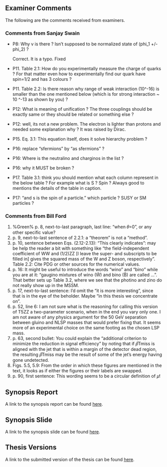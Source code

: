 ## Examiner Comments

The following are the comments received from examiners. 

### Comments from Sanjay Swain

- P8: Why v is there ? Isn’t supposed to be normalized state of (phi_1 +/- phi_2) ?</p>
  Correct. It is a typo. Fixed
  
- P11. Table 2.1: How do you experimentally measure the charge of quarks ? For that matter even how to experimentally find our quark have spin=1/2 and has 3 colours ?
- P11. Table 2.2: Is there reason why range of weak interaction (10^-16) is smaller than the one mentioned below (which is for strong interaction ~ 10 ^-13 as shown by you) ?
- P12: What is meaning of unification ? The three couplings should be exactly same or they should be related or something else ? 
- P12: well, its not a new problem. The electron is lighter than protons and needed some explanation why ? It was raised by Dirac.
- P15. Eq. 3.1: This equation itself, does it solve hierarchy problem ?
- P16: replace “sfermions” by “as sfermions” ?
- P16: Where is the neutralino and charginos in the list ?
- P16: why it MUST be broken ?
- P17. Table 3.1:  think you should mention what each column represent in the below table ? For example what is S ?  Spin ? Always good to mentions the details of the table in caption.
- P17: “and s is the spin of a particle.” which particle ? SUSY or SM particles ?


### Comments from Bill Ford

1. %Green% p. 8, next-to-last paragraph, last line: “when 𝜃=0”, or any other specific value?
2. p. 9, next-to-last sentence of 2.2.1: a “theorem” is not a “method”.
3. p. 10, sentence between Eqs. (2.12-2.13): “This clearly indicates”: may be help the reader a bit with something like “the field-independent coefficient of WW and (1/2)ZZ [I leave the super- and subscripts to be filled in] gives the squared mass of the W and Z boson, respectively”.
Table 2.2: Cite PDG or other sources for the numerical values.
4. p. 16: It might be useful to introduce the words “wino” and “bino” while you are at it: “gaugino mixtures of wino (W̃) and bino (B̃) are called …”. That better sets up Table 3.2, where we see that the photino and zino do not really show up in the MSSM.
5. p. 17, next-to-last sentence: I’d omit the “it is more interesting”, since that is in the eye of the beholder. Maybe “in this thesis we concentrate on”.
6. p. 52, line 6: I am not sure what is the reasoning for calling this version of T5ZZ a two-parameter scenario, when in the end you vary only one. I am not aware of any physics argument for the 50 GeV separation between gluino and NLSP masses that would prefer fixing that. It seems more of an experimental choice on the same footing as the chosen LSP mass.
7. p. 63, second bullet: You could explain the “additional criterion to minimize the reduction in signal efficiency” by noting that if 𝑝⃗Tmiss is aligned with the jet that is within a margin of the detector dead region, the resulting 𝑝⃗Tmiss may be the result of some of the jet’s energy having gone undetected.
8. Figs. 5.5, 5.9: From the order in which these figures are mentioned in the text, it looks as if either the figures or their labels are swapped.
9. p. 90, first sentence: This wording seems to be a circular definition of 𝜇!

## Synopsis Report
A link to the synopsis report can be found [here](). 

## Synopsis Slide
A link to the synopsis slide can be found [here](). 

## Thesis Versions
A link to the submitted version of the thesis can be found [here](). 

